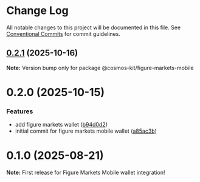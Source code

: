 # Change Log

All notable changes to this project will be documented in this file.
See [Conventional Commits](https://conventionalcommits.org) for commit guidelines.

## [0.2.1](https://github.com/hyperweb-io/cosmos-kit/compare/@cosmos-kit/figure-markets-mobile@0.2.0...@cosmos-kit/figure-markets-mobile@0.2.1) (2025-10-16)

**Note:** Version bump only for package @cosmos-kit/figure-markets-mobile





# 0.2.0 (2025-10-15)


### Features

* add figure markets wallet ([b94d0d2](https://github.com/hyperweb-io/cosmos-kit/commit/b94d0d205a125672e3051cf2dee8642bf5c1746e))
* initial commit for figure markets mobile wallet ([a85ac3b](https://github.com/hyperweb-io/cosmos-kit/commit/a85ac3b75ea47d0ac3d570511ffb306bccd26ee9))





# 0.1.0 (2025-08-21)

**Note:** First release for Figure Markets Mobile wallet integration!
